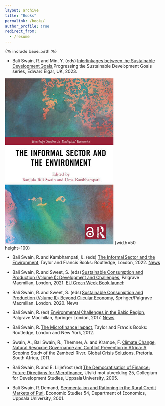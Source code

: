 ```yaml
---
layout: archive
title: "Books"
permalink: /books/
author_profile: true
redirect_from:
  - /resume
---
```


{% include base_path %}

* Bali Swain, R. and Min, Y. (eds) [Interlinkages between the Sustainable Development Goals](https://www.e-elgar.com/shop/gbp/interlinkages-between-the-sustainable-development-goals-9781803924939.html),Progressing the Sustainable Development Goals series, Edward Elgar, UK, 2023.  

![The Informal Sector and the Environment](../images/book_informal.png) {width=50 height=100} 

* Bali Swain, R. and Kambhampati, U. (eds) [The Informal Sector and the Environment](https://www.routledge.com/The-Informal-Sector-and-the-Environment/Swain-Kambhampati/p/book/9781032122663), Taylor and Francis Books: Routledge, London, 2022. [News](https://www.hhs.se/en/about-us/news/csr/2022/new-book-on-the-informal-sector-and-the-environment-by-csrs-ranjula-bali-swain-and-university-of-readings-uma-kambhampati/)

* Bali Swain, R. and Sweet, S. (eds) [Sustainable Consumption and Production (Volume I): Development and Challenges](https://www.palgrave.com/gp/book/9783030563707), Palgrave Macmillan, London, 2021. [EU Green Week Book launch](https://www.hhs.se/en/research/centers/csr/news/sustainable-consumption-and-production-circular-economy--development---eu-green-week-2021-partner-event/)
     
* Bali Swain, R. and Sweet, S. (eds) [Sustainable Consumption and Production (Volume II): Beyond Circular Economy](https://www.palgrave.com/gp/book/9783030552848), Springer/Palgrave Macmillan, London, 2020. [News](https://www.hhs.se/en/research/centers/csr/news/new-book-published-by-ranjula-bali-swain-and-susanne-sweet-on-sustainable-consumption-and-production-volume-ii-circular-economy-and-beyond/)

* Bali Swain, R. (ed) [Environmental Challenges in the Baltic Region](https://www.palgrave.com/gp/book/9783319560069), Palgrave Macmillan, Springer London, 2017. [News](https://www.hhs.se/en/about-us/news/sir/2017/new-book-from-misumssirs-ranjula-bali-swain/)

* Bali Swain, R. [The Microfinance Impact](https://www.routledge.com/The-Microfinance-Impact/Swain/p/book/9781138808379), Taylor and Francis Books: Routledge, London and New York, 2012. 

* Swain, A., Bali Swain, R., Themner, A. and Krampe, F. [Climate Change, Natural Resource Governance and Conflict Prevention in Africa: A Scoping Study of the Zambezi River](https://uu.diva-portal.org/smash/get/diva2:419221/FULLTEXT01.pdf), Global Crisis Solutions, Pretoria, South Africa, 2011.

* Bali Swain, R. and E. Liljefrost (ed) [The Democratisation of Finance: Future Directions for Microfinance](https://www.amazon.com/Democratisation-Finance-Directions-Microfinance-utveckling/dp/9197470597), Utsikt mot utveckling 25, Collegium for Development Studies, Uppsala University, 2005.

* Bali Swain, R. Demand, [Segmentation and Rationing in the Rural Credit Markets of Puri](http://www.diva-portal.org/smash/record.jsf?pid=diva2%3A169655&dswid=-6334), Economic Studies 54, Department of Economics, Uppsala University, 2001.

